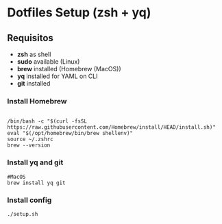 # Dotfiles Setup (zsh + yq)

## Requisitos

- **zsh** as shell
- **sudo** available (Linux)
- **brew** installed (Homebrew (MacOS))
- **yq** installed for YAML on CLI
- **git** installed

### Install Homebrew

```

/bin/bash -c "$(curl -fsSL https://raw.githubusercontent.com/Homebrew/install/HEAD/install.sh)"
eval "$(/opt/homebrew/bin/brew shellenv)"
source ~/.zshrc
brew --version

```

### Install yq and git

```
#MacOS
brew install yq git
```

### Install config

```
./setup.sh
```
